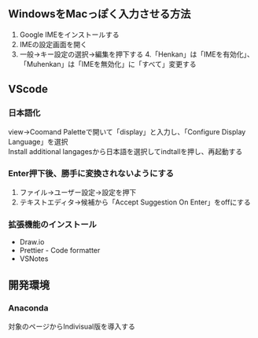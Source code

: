 ## WindowsをMacっぽく入力させる方法
 1. Google IMEをインストールする
 2. IMEの設定画面を開く
 3. 一般→キー設定の選択→編集を押下する
 4.「Henkan」は「IMEを有効化」、「Muhenkan」は「IMEを無効化」に「すべて」変更する
  
## VScode
### 日本語化
view→Coomand Paletteで開いて「display」と入力し、「Configure Display Language」を選択  
Install additional langagesから日本語を選択してindtallを押し、再起動する  
  
### Enter押下後、勝手に変換されないようにする
1. ファイル→ユーザー設定→設定を押下
2. テキストエディタ→候補から「Accept Suggestion On Enter」をoffにする
  
### 拡張機能のインストール
 - Draw.io
 - Prettier - Code formatter
 - VSNotes
  
## 開発環境
### Anaconda
対象のページからIndivisual版を導入する
